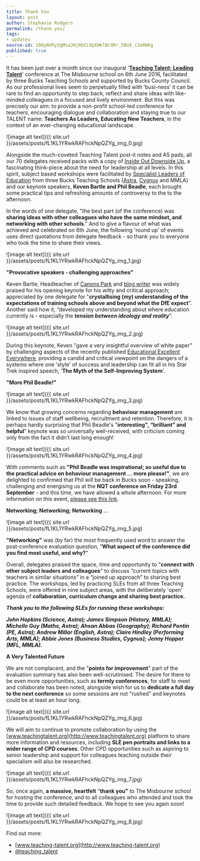 ```yaml
---
title: Thank You
layout: post
author: Stephanie Rodgers
permalink: /thank-you/
tags:
- updates
source-id: 108yNVRy3gMsaJHj0bCL9pEWKlBc9Rr_50UX_i3oRWkg
published: true
---
```

It has been just over a month since our inaugural '**[Teaching Talent; Leading Talent](https://drive.google.com/file/d/0Bz09gKx0aJLtMFhybW93d2VWWmJnUUlTelVYZkU5YTlQUnlB/view?usp=sharing)**' conference at The Misbourne school on 6th June 2016, facilitated by three Bucks Teaching Schools and supported by Bucks County Council.  As our professional lives seem to perpetually filled with ‘busi-ness’ it can be rare to find an opportunity to step back, reflect and share ideas with like-minded colleagues in a focused and lively environment.  But this was precisely our aim: to provide a non-profit school-led conference for teachers, encouraging dialogue and collaboration and staying true to our TALENT name: **Teachers As Leaders, Educating New Teachers**, in the context of an ever-changing educational landscape.

![image alt text]({{ site.url }}/assets/posts/fL1KL1YRwkRAFhckNpQZYg_img_0.jpg)

Alongside the much-coveted Teaching Talent post-it notes and A5 pads, all our 70 delegates received packs with a copy of [Inside Out Downside Up](https://drive.google.com/file/d/0B8BuYUG--HR0cmlLNGVkbGEzUXM/view?usp=sharing), a fascinating think-piece about the need for leadership at all levels.  In this spirit, subject based workshops were facilitated by [Specialist Leaders of Education](http://www.astra-alliance.com/340/specialist-leaders-of-education-sle-overview) from three Bucks Teaching Schools ([Astra](http://www.astra-alliance.com), [Cygnus](http://cygnustsa.co.uk/) and MMLA) and our keynote speakers, **Keven Bartle and Phil Beadle**, each brought some practical tips and refreshing amounts of controversy to the to the afternoon.

In the words of one delegate, "the best part (of the conference) was **sharing ideas with other colleagues who have the same mindset, and networking with other schools**."  And to give a flavour of what was achieved and celebrated on 6th June, the following 'round up' of events uses direct quotations from delegate feedback - so thank you to everyone who took the time to share their views.

![image alt text]({{ site.url }}/assets/posts/fL1KL1YRwkRAFhckNpQZYg_img_1.jpg)

**"Provocative speakers - challenging approaches"**

Keven Bartle, Headteacher of [Canons Park](http://www.canons.harrow.sch.uk/) and [blog writer](https://dailygenius.wordpress.com/) was widely praised for his opening keynote for his witty and critical approach; appreciated by one delegate for "**crystallising (my) understanding of the expectations of training schools above and beyond what the DfE expect**".  Another said how it, “developed my understanding about where education currently is - especially the **_tension between ideology and reality_**”. 

![image alt text]({{ site.url }}/assets/posts/fL1KL1YRwkRAFhckNpQZYg_img_2.jpg)

During this keynote, Keven "gave a very insightful overview of white paper" by challenging aspects of the recently published [Educational Excellent Everywhere](https://www.gov.uk/government/publications/educational-excellence-everywhere), providing a candid and critical viewpoint on the dangers of a systems where one 'style' of success and leadership can fit all in his Star Trek inspired speech, ‘**The Myth of the Self-Improving System**’.

**"More Phil Beadle!"**

![image alt text]({{ site.url }}/assets/posts/fL1KL1YRwkRAFhckNpQZYg_img_3.jpg)

We know that growing concerns regarding **behaviour management** are linked to issues of staff wellbeing, recruitment and retention. Therefore, it is perhaps hardly surprising that Phil Beadle's "**interesting", “brilliant” and helpful**” keynote was so universally well-received, with criticism coming only from the fact it didn’t last long enough!

![image alt text]({{ site.url }}/assets/posts/fL1KL1YRwkRAFhckNpQZYg_img_4.jpg)

With comments such as **"Phil Beadle was inspirational; so useful due to the practical advice on behaviour management ... more please!"**, we are delighted to confirmed that Phil will be back in Bucks soon - speaking, challenging and energising us at the **NQT conference on Friday 23rd September** - and this time, we have allowed a whole afternoon.  For more information on this event, [please see this link](http://www.astra-alliance.com/225/latest-news/article/78/astra-nqt-appropriate-body).

**Networking; Networking; Networking** ...

![image alt text]({{ site.url }}/assets/posts/fL1KL1YRwkRAFhckNpQZYg_img_5.jpg)

**"Networking"** was (by far) the most frequently used word to answer the post-conference evaluation question, “**What aspect of the conference did you find most useful, and why?**”

Overall, delegates praised the space, time and opportunity to "**connect with other subject leaders and colleagues**" to discuss “current topics with teachers in similar situations” in a “joined up approach” to sharing best practice.  The workshops, led by practicing SLEs from all three Teaching Schools, were offered in nine subject areas, with the deliberately 'open' agenda of **collaboration, curriculum change and sharing best practice.**

**_Thank you to the following SLEs for running these workshops:_**

**_John Hopkins (Science, Astra); James Simpson (History, MMLA); Michelle Guy (Maths, Astra); Ahsan Abbas (Geography); Richard Pontin (PE, Astra); Andrew Millar (English, Astra); Claire Hindley (Performing Arts, MMLA); Abbie Jones (Business Studies, Cygnus); Jenny Hopper (MFL, MMLA)._**

**A Very Talented Future**

We are not complacent, and the "**points for improvement**" part of the evaluation summary has also been well-scrutinised.  The desire for there to be even more opportunities, such as **termly conferences**, for staff to meet and collaborate has been noted, alongside wish for us to **dedicate a full day to the next conference** so some sessions are not “rushed” and keynotes could be at least an hour long.

![image alt text]({{ site.url }}/assets/posts/fL1KL1YRwkRAFhckNpQZYg_img_6.jpg)

We will aim to continue to promote collaboration by using the [www.teachingtalent.org](http://www.teachingtalent.org) platform to share more information and resources, including **SLE pen portraits and links to a wider range of CPD courses**.  Other CPD opportunities such as aspiring to senior leadership and support for colleagues teaching outside their specialism will also be researched. 

![image alt text]({{ site.url }}/assets/posts/fL1KL1YRwkRAFhckNpQZYg_img_7.jpg)

So, once again, **a massive, heartfelt** "**thank you"** to The Misbourne school for hosting the conference, and to all colleagues who attended and took the time to provide such detailed feedback.  We hope to see you again soon!

![image alt text]({{ site.url }}/assets/posts/fL1KL1YRwkRAFhckNpQZYg_img_8.jpg)

Find out more:
- [www.teaching-talent.org](http://www.teaching-talent.org)
- [@teaching_talent](https://twitter.com/talent_teaching)
